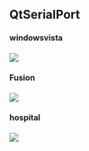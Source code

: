 ## QtSerialPort

#### windowsvista
![](https://gitee.com/wwwwwalter/cloud_images/raw/master/QtSerialPort/windowsvista.png)



#### Fusion
![](https://gitee.com/wwwwwalter/cloud_images/raw/master/QtSerialPort/fusion.png)


#### hospital

![](https://gitee.com/wwwwwalter/cloud_images/raw/master/QtSerialPort/hospital.png)

